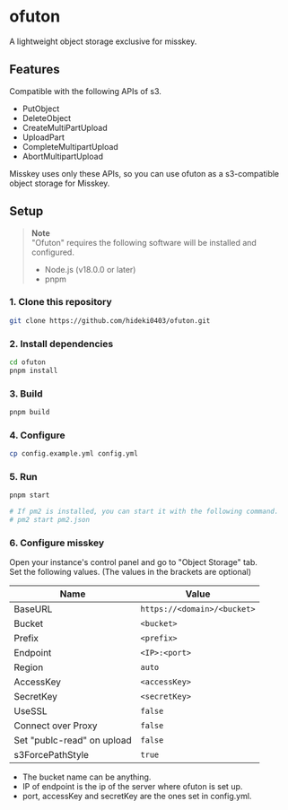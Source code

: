 # ofuton
A lightweight object storage exclusive for misskey.  

## Features
Compatible with the following APIs of s3.  
- PutObject
- DeleteObject
- CreateMultiPartUpload
- UploadPart
- CompleteMultipartUpload
- AbortMultipartUpload

Misskey uses only these APIs, so you can use ofuton as a s3-compatible object storage for Misskey.

## Setup
> **Note**  
> "Ofuton" requires the following software will be installed and configured.  
>  - Node.js (v18.0.0 or later)
>  - pnpm

### 1. Clone this repository
```bash
git clone https://github.com/hideki0403/ofuton.git
```

### 2. Install dependencies
```bash
cd ofuton
pnpm install
```

### 3. Build
```bash
pnpm build
```

### 4. Configure
```bash
cp config.example.yml config.yml
```

### 5. Run
```bash
pnpm start

# If pm2 is installed, you can start it with the following command.
# pm2 start pm2.json
```

### 6. Configure misskey
Open your instance's control panel and go to "Object Storage" tab.  
Set the following values. (The values in the brackets are optional)

| Name | Value |
| ---- | ----- |
| BaseURL | `https://<domain>/<bucket>` |
| Bucket | `<bucket>` |
| Prefix | `<prefix>` |
| Endpoint | `<IP>:<port>` |
| Region | `auto` |
| AccessKey | `<accessKey>` |
| SecretKey | `<secretKey>` |
| UseSSL | `false` |
| Connect over Proxy | `false` |
| Set "publc-read" on upload | `false` |
| s3ForcePathStyle | `true` |
  
- The bucket name can be anything.
- IP of endpoint is the ip of the server where ofuton is set up.
- port, accessKey and secretKey are the ones set in config.yml.